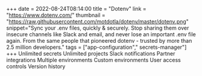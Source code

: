 +++
date = 2022-08-24T08:14:00
title = "Dotenv"
link = "https://www.dotenv.com/"
thumbnail = "https://raw.githubusercontent.com/motdotla/dotenv/master/dotenv.png"
snippet="Sync your .env files, quickly & securely. Stop sharing them over insecure channels like Slack and email, and never lose an important .env file again. From the same people that pioneered dotenv - trusted by more than 2.5 million developers."
tags = ["app-configuration"," secrets-manager"]
+++
Unlimited secrets
Unlimited projects
Slack notifications
Partner integrations
Multiple environments
Custom environments
User access controls
Version history
